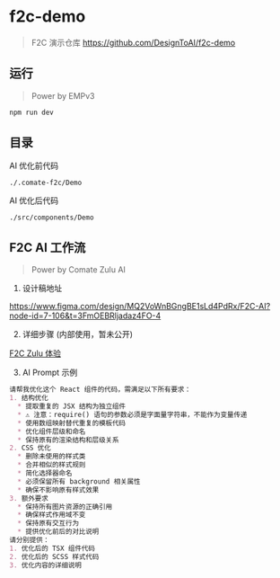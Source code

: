 # f2c-demo
> F2C 演示仓库 https://github.com/DesignToAI/f2c-demo

## 运行
> Power by EMPv3
```bash
npm run dev
```

## 目录

AI 优化前代码
```
./.comate-f2c/Demo
```

AI 优化后代码
```
./src/components/Demo
```



## F2C AI 工作流
>Power by Comate Zulu AI

1. 设计稿地址

https://www.figma.com/design/MQ2VoWnBGngBE1sLd4PdRx/F2C-AI?node-id=7-106&t=3FmOEBRljadaz4FO-4


2. 详细步骤 (内部使用，暂未公开)

[F2C Zulu 体验](https://ku.baidu-int.com/knowledge/HFVrC7hq1Q/M-wK0zh99p/mTQY0VEf8w/QQPTUHz_DkhmDA)

3. AI Prompt 示例

```md
请帮我优化这个 React 组件的代码，需满足以下所有要求：
1. 结构优化
  * 提取重复的 JSX 结构为独立组件
  * ⚠️ 注意：require() 语句的参数必须是字面量字符串，不能作为变量传递
  * 使用数组映射替代重复的模板代码
  * 优化组件层级和命名
  * 保持原有的渲染结构和层级关系
2. CSS 优化
  * 删除未使用的样式类
  * 合并相似的样式规则
  * 简化选择器命名
  * 必须保留所有 background 相关属性
  * 确保不影响原有样式效果
3. 额外要求
  * 保持所有图片资源的正确引用
  * 确保样式作用域不变
  * 保持原有交互行为
  * 提供优化前后的对比说明
请分别提供：
1. 优化后的 TSX 组件代码
2. 优化后的 SCSS 样式代码
3. 优化内容的详细说明
```
